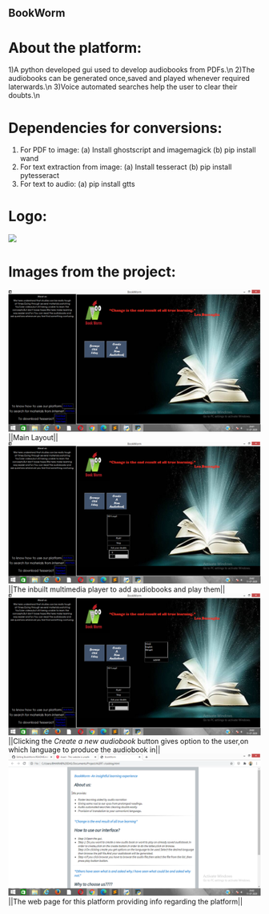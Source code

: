 ## BookWorm

# About the platform:
1)A python developed gui used to develop audiobooks from PDFs.\n
2)The audiobooks can be generated once,saved and played whenever required laterwards.\n
3)Voice automated searches help the user to clear their doubts.\n
# Dependencies for conversions:
1) For PDF to image:
      (a) Install ghostscript and imagemagick
      (b) pip install wand
2) For text extraction from image:
      (a) Install tesseract
      (b) pip install pytesseract
3) For text to audio:
      (a) pip install gtts 
# Logo:
![](image%20.png)
# Images from the project:
![](Screenshot%20(745).png)
||Main Layout||
![](Screenshot%20(746).png)
||The inbuilt multimedia player to add audiobooks and play them||
![](Screenshot%20(747).png)
||Clicking the *Create a new audiobook* button gives option to the user,on which language to produce the audiobook in||
![](Screenshot%20(748).png)
||The web page for this platform providing info regarding the platform||
